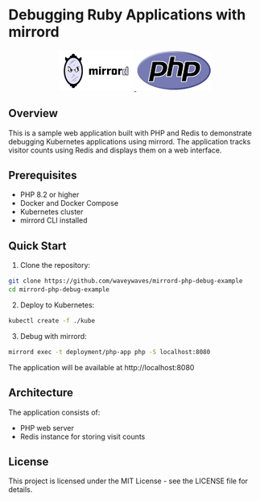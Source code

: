 # Debugging Ruby Applications with mirrord

<div align="center">
  <a href="https://mirrord.dev">
    <img src="images/mirrord.svg" width="150" alt="mirrord Logo"/>
  </a>
  <a href="https://www.ruby-lang.org/en/">
    <img src="images/php.svg" width="150" alt="Ruby Logo"/>
  </a>
</div>

## Overview

This is a sample web application built with PHP and Redis to demonstrate debugging Kubernetes applications using mirrord. The application tracks visitor counts using Redis and displays them on a web interface.

## Prerequisites

- PHP 8.2 or higher
- Docker and Docker Compose
- Kubernetes cluster
- mirrord CLI installed

## Quick Start

1. Clone the repository:

```bash
git clone https://github.com/waveywaves/mirrord-php-debug-example
cd mirrord-php-debug-example
```

2. Deploy to Kubernetes:

```bash
kubectl create -f ./kube
```

3. Debug with mirrord:

```bash
mirrord exec -t deployment/php-app php -S localhost:8080
```

The application will be available at http://localhost:8080

## Architecture

The application consists of:
- PHP web server
- Redis instance for storing visit counts

## License

This project is licensed under the MIT License - see the LICENSE file for details.